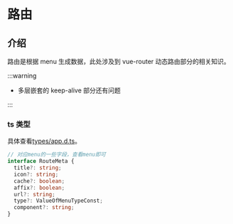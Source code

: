 # 路由

## 介绍

路由是根据 menu 生成数据，此处涉及到 vue-router 动态路由部分的相关知识。

:::warning

- 多层嵌套的 keep-alive 部分还有问题

:::

### ts 类型

具体查看[types/app.d.ts](https://github.com/Zhaocl1997/walnut-admin-client/blob/naive-ui/types/vue-router.d.ts)。

```ts
// 对应menu的一些字段，查看menu即可
interface RouteMeta {
  title?: string;
  icon?: string;
  cache?: boolean;
  affix?: boolean;
  url?: string;
  type?: ValueOfMenuTypeConst;
  component?: string;
}
```
